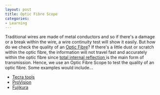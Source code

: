```yaml
---
layout: post
title: Optic Fibre Scope
categories:
- Learning
---
```



Traditional wires are made of metal conductors and so if there's a damage or a break within the wire, a wire continuity test will show it easily. But how do we check the quality of an [Optic Fibre](http://en.wikipedia.org/wiki/Optical_fiber)? If there's a little dust or scratch within the optic fibre, the information will not travel fast and accurately within the optic fibre since [total internal reflection ](http://en.wikipedia.org/wiki/Total_internal_reflection)is the main form of transmission. Hence, we use an Optic Fibre Scope to test the quality of an optic fibre. Some examples would include...

- [Tecra tools](http://www.tecratools.com/pages/fiber/35500.html)
- [ProVision](http://www2.northerntool.com/product/200114274.htm)
- [Fujikura](http://www.fujikura.co.uk/fibre_optics/products/speciality_fibre/fibre_scope.html)
